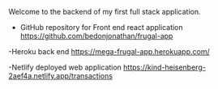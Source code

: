 Welcome to the backend of my first full stack application.

- GitHub repository for Front end react application 
    https://github.com/bedonjonathan/frugal-app

-Heroku back end 
    https://mega-frugal-app.herokuapp.com/

-Netlify deployed web application
    https://kind-heisenberg-2aef4a.netlify.app/transactions